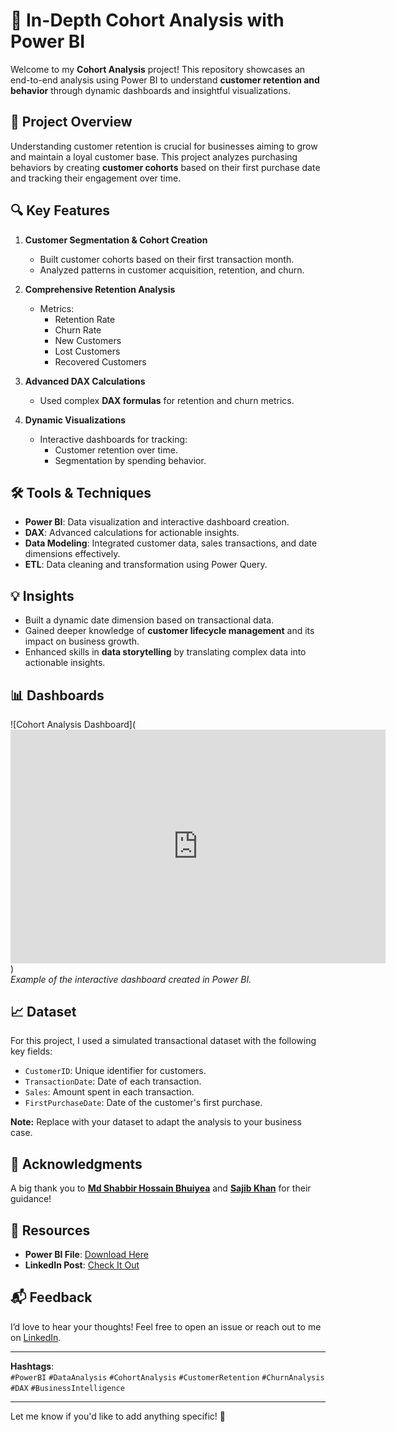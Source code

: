 # 🚀 In-Depth Cohort Analysis with Power BI  

Welcome to my **Cohort Analysis** project! This repository showcases an end-to-end analysis using Power BI to understand **customer retention and behavior** through dynamic dashboards and insightful visualizations.  

## 📝 Project Overview  

Understanding customer retention is crucial for businesses aiming to grow and maintain a loyal customer base. This project analyzes purchasing behaviors by creating **customer cohorts** based on their first purchase date and tracking their engagement over time.  

## 🔍 Key Features  

1. **Customer Segmentation & Cohort Creation**  
   - Built customer cohorts based on their first transaction month.  
   - Analyzed patterns in customer acquisition, retention, and churn.  

2. **Comprehensive Retention Analysis**  
   - Metrics:  
     - Retention Rate  
     - Churn Rate  
     - New Customers  
     - Lost Customers  
     - Recovered Customers  

3. **Advanced DAX Calculations**  
   - Used complex **DAX formulas** for retention and churn metrics.  

4. **Dynamic Visualizations**  
   - Interactive dashboards for tracking:  
     - Customer retention over time.  
     - Segmentation by spending behavior.  

## 🛠️ Tools & Techniques  

- **Power BI**: Data visualization and interactive dashboard creation.  
- **DAX**: Advanced calculations for actionable insights.  
- **Data Modeling**: Integrated customer data, sales transactions, and date dimensions effectively.  
- **ETL**: Data cleaning and transformation using Power Query.  

## 💡 Insights  

- Built a dynamic date dimension based on transactional data.  
- Gained deeper knowledge of **customer lifecycle management** and its impact on business growth.  
- Enhanced skills in **data storytelling** by translating complex data into actionable insights.  

## 📊 Dashboards  

![Cohort Analysis Dashboard](<iframe title="Retail Customer Analysis" width="600" height="373.5" src="https://app.powerbi.com/view?r=eyJrIjoiZTIxODkyMDAtNWJlZi00YjY3LWJlYzItNTE2ZTA1MjVkYTNlIiwidCI6IjM0YmVhMGY1LTRlNmMtNDdjZC05NjFmLTIxMjA1ZGYxMjQ1MSIsImMiOjEwfQ%3D%3D" frameborder="0" allowFullScreen="true"></iframe>)  
_Example of the interactive dashboard created in Power BI._  

  

## 📈 Dataset  

For this project, I used a simulated transactional dataset with the following key fields:  
- `CustomerID`: Unique identifier for customers.  
- `TransactionDate`: Date of each transaction.  
- `Sales`: Amount spent in each transaction.  
- `FirstPurchaseDate`: Date of the customer's first purchase.  

**Note:** Replace with your dataset to adapt the analysis to your business case.  

## 🌟 Acknowledgments  

A big thank you to **[Md Shabbir Hossain Bhuiyea](https://linkedin.com/in/mdshabbirhossain)** and **[Sajib Khan](https://linkedin.com/in/sajibkhan)** for their guidance!  

## 🔗 Resources  

- **Power BI File**: [Download Here](https://github.com/yourusername/cohort-analysis-powerbi/releases)  
- **LinkedIn Post**: [Check It Out](https://lnkd.in/dTfzpQ7X)  

## 📬 Feedback  

I’d love to hear your thoughts! Feel free to open an issue or reach out to me on [LinkedIn](https://linkedin.com/in/linsonabah).  

---

**Hashtags**:  
`#PowerBI` `#DataAnalysis` `#CohortAnalysis` `#CustomerRetention` `#ChurnAnalysis` `#DAX` `#BusinessIntelligence`  

---

Let me know if you'd like to add anything specific! 🚀
